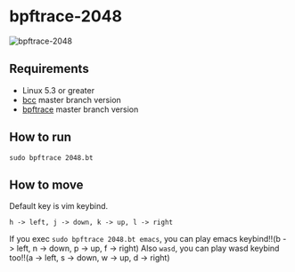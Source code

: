 # bpftrace-2048

![bpftrace-2048](https://user-images.githubusercontent.com/14307252/112498315-bfc16e80-8dc9-11eb-91d9-339525d3ea30.png)

## Requirements

+ Linux 5.3 or greater
+ [bcc](https://github.com/iovisor/bcc) master branch version
+ [bpftrace](https://github.com/iovisor/bpftrace) master branch version

## How to run

```
sudo bpftrace 2048.bt
```

## How to move

Default key is vim keybind.
```
h -> left, j -> down, k -> up, l -> right
```

If you exec ```sudo bpftrace 2048.bt emacs```, you can play emacs keybind!!(b -> left, n -> down, p -> up, f -> right)
Also ```wasd```, you can play wasd keybind too!!(a -> left, s -> down, w -> up, d -> right)
